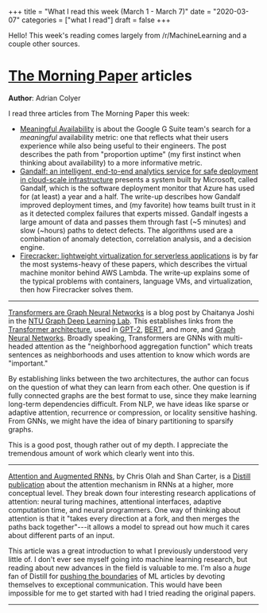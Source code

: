 +++
title = "What I read this week (March 1 - March 7)"
date = "2020-03-07"
categories = ["what I read"]
draft = false
+++

Hello! This week's reading comes largely from /r/MachineLearning and a couple other sources.


<!--more-->


# [The Morning Paper](https://blog.acolyer.org/) articles
**Author**: Adrian Colyer

I read three articles from The Morning Paper this week:

 * [Meaningful Availability](https://blog.acolyer.org/2020/02/26/meaningful-availability/) is about the Google G Suite team's search for a *meaningful* availability metric: one that reflects what their users experience while also being useful to their engineers. The post describes the path from "proportion uptime" (my first instinct when thinking about availability) to a more informative metric.
 * [Gandalf: an intelligent, end-to-end analytics service for safe deployment in cloud-scale infrastructure](https://blog.acolyer.org/2020/02/28/microsoft-gandalf/) presents a system built by Microsoft, called Gandalf, which is the software deployment monitor that Azure has used for (at least) a year and a half. The write-up describes how Gandalf improved deployment times, and (my favorite) how teams built trust in it as it detected complex failures that experts missed. Gandalf ingests a large amount of data and passes them through fast (~5 minutes) and slow (~hours) paths to detect defects. The algorithms used are a combination of anomaly detection, correlation analysis, and a decision engine.
 * [Firecracker: lightweight virtualization for serverless applications](https://blog.acolyer.org/2020/03/02/firecracker/) is by far the most systems-heavy of these papers, which describes the virtual machine monitor behind AWS Lambda. The write-up explains some of the typical problems with containers, language VMs, and virtualization, then how Firecracker solves them.

---

[Transformers are Graph Neural Networks](https://graphdeeplearning.github.io/post/transformers-are-gnns/) is a blog post by Chaitanya Joshi in the [NTU Graph Deep Learning Lab](https://graphdeeplearning.github.io/). This establishes links from the [Transformer architecture](https://arxiv.org/abs/1706.03762), used in [GPT-2](https://openai.com/blog/better-language-models/), [BERT](https://www.blog.google/products/search/search-language-understanding-bert/), and more, and [Graph Neural Networks](https://graphdeeplearning.github.io/project/spatial-convnets/). Broadly speaking, Transformers are GNNs with multi-headed attention as the "neighborhood aggregation function" which treats sentences as neighborhoods and uses attention to know which words are "important." 

By establishing links between the two architectures, the author can focus on the question of what they can learn from each other. One question is if fully connected graphs are the best format to use, since they make learning long-term dependencies difficult. From NLP, we have ideas like sparse or adaptive attention, recurrence or compression, or locality sensitive hashing. From GNNs, we might have the idea of binary partitioning to sparsify graphs.

This is a good post, though rather out of my depth. I appreciate the tremendous amount of work which clearly went into this.

---


[Attention and Augmented RNNs](https://distill.pub/2016/augmented-rnns/), by Chris Olah and Shan Carter, is a [Distill publication](https://distill.pub/) about the attention mechanism in RNNs at a higher, more conceptual level. They break down four interesting research applications of attention: neural turing machines, attentional interfaces, adaptive computation time, and neural programmers. One way of thinking about attention is that it "takes every direction at a fork, and then merges the paths back together"---it allows a model to spread out how much it cares about different parts of an input. 

This article was a great introduction to what I previously understood very little of. I don't ever see myself going into machine learning research, but reading about new advances in the field is valuable to me. I'm also a *huge* fan of Distill for [pushing the boundaries](https://distill.pub/about/) of ML articles by devoting themselves to exceptional communication. This would have been impossible for me to get started with had I tried reading the original papers.

---

